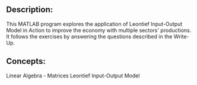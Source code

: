 ## Description:
This MATLAB program explores the application of Leontief Input-Output Model in Action to improve the economy with multiple sectors' productions. It follows the exercises by answering the questions described in the Write-Up.

## Concepts:
Linear Algebra - Matrices
Leontief Input-Output Model 
